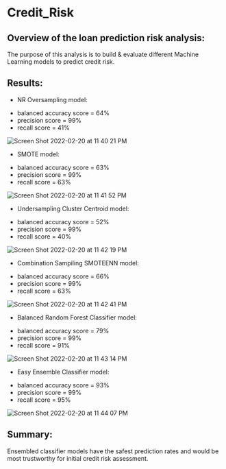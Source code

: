 # Credit_Risk

## Overview of the loan prediction risk analysis:
The purpose of this analysis is to build & evaluate different Machine Learning models to predict credit risk.

## Results:

* NR Oversampling model:
- balanced accuracy score = 64%
- precision score = 99%
- recall score = 41%

![Screen Shot 2022-02-20 at 11 40 21 PM](https://user-images.githubusercontent.com/91990957/154890277-ad3749b6-4bf7-41dd-adc6-d91ea2be1c39.png)

* SMOTE model: 
- balanced accuracy score = 63%
- precision score = 99%
- recall score = 63%

![Screen Shot 2022-02-20 at 11 41 52 PM](https://user-images.githubusercontent.com/91990957/154890439-f447e897-85d9-4e03-805a-06501d77d0a4.png)

* Undersampling Cluster Centroid model: 
- balanced accuracy score = 52%
- precision score = 99%
- recall score = 40%

![Screen Shot 2022-02-20 at 11 42 19 PM](https://user-images.githubusercontent.com/91990957/154890485-64f3e55f-2687-45ac-96bd-3d8a9f3e3a4b.png)

* Combination Sampiling SMOTEENN model:
- balanced accuracy score = 66%
- precision score = 99%
- recall score = 63%

![Screen Shot 2022-02-20 at 11 42 41 PM](https://user-images.githubusercontent.com/91990957/154890522-084f47fe-8fbf-43cc-8948-9a933631838c.png)

* Balanced Random Forest Classifier model:
- balanced accuracy score = 79%
- precision score = 99%
- recall score = 91%

![Screen Shot 2022-02-20 at 11 43 14 PM](https://user-images.githubusercontent.com/91990957/154890585-7fd4c7c0-a641-49d7-9408-626c991bfe76.png)

* Easy Ensemble Classifier model:
- balanced accuracy score = 93%
- precision score = 99%
- recall score = 95%

![Screen Shot 2022-02-20 at 11 44 07 PM](https://user-images.githubusercontent.com/91990957/154890673-165815d0-4e0b-4330-9fca-10442795b1b5.png)

## Summary:
Ensembled classifier models have the safest prediction rates and would be most trustworthy for initial credit risk assessment.
